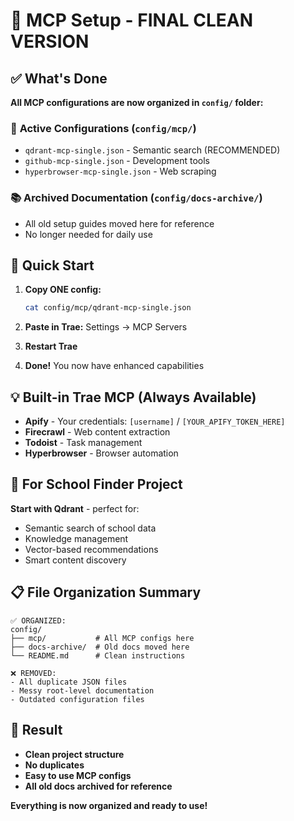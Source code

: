 # 🎯 MCP Setup - FINAL CLEAN VERSION

## ✅ What's Done

**All MCP configurations are now organized in `config/` folder:**

### 📁 **Active Configurations** (`config/mcp/`)
- `qdrant-mcp-single.json` - Semantic search (RECOMMENDED)
- `github-mcp-single.json` - Development tools  
- `hyperbrowser-mcp-single.json` - Web scraping

### 📚 **Archived Documentation** (`config/docs-archive/`)
- All old setup guides moved here for reference
- No longer needed for daily use

## 🚀 **Quick Start**

1. **Copy ONE config:**
   ```bash
   cat config/mcp/qdrant-mcp-single.json
   ```

2. **Paste in Trae:** Settings → MCP Servers

3. **Restart Trae**

4. **Done!** You now have enhanced capabilities

## 💡 **Built-in Trae MCP (Always Available)**

- **Apify** - Your credentials: `[username]` / `[YOUR_APIFY_TOKEN_HERE]`
- **Firecrawl** - Web content extraction
- **Todoist** - Task management  
- **Hyperbrowser** - Browser automation

## 🎯 **For School Finder Project**

**Start with Qdrant** - perfect for:
- Semantic search of school data
- Knowledge management
- Vector-based recommendations
- Smart content discovery

## 📋 **File Organization Summary**

```
✅ ORGANIZED:
config/
├── mcp/           # All MCP configs here
├── docs-archive/  # Old docs moved here  
└── README.md      # Clean instructions

❌ REMOVED:
- All duplicate JSON files
- Messy root-level documentation
- Outdated configuration files
```

## 🎉 **Result**

- **Clean project structure**
- **No duplicates**
- **Easy to use MCP configs**
- **All old docs archived for reference**

**Everything is now organized and ready to use!**
